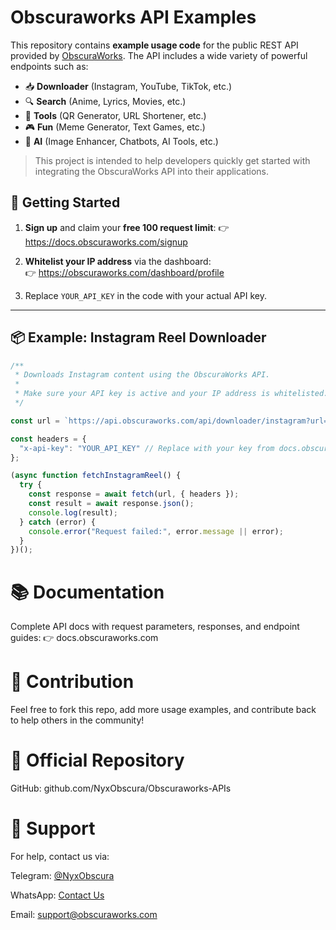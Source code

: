 # Obscuraworks API Examples

This repository contains **example usage code** for the public REST API provided by [ObscuraWorks](https://docs.obscuraworks.com). The API includes a wide variety of powerful endpoints such as:

- 📥  **Downloader** (Instagram, YouTube, TikTok, etc.)
- 🔍  **Search** (Anime, Lyrics, Movies, etc.)
- 🧰  **Tools** (QR Generator, URL Shortener, etc.)
- 🎮  **Fun** (Meme Generator, Text Games, etc.)
- 🤖  **AI** (Image Enhancer, Chatbots, AI Tools, etc.)

> This project is intended to help developers quickly get started with integrating the ObscuraWorks API into their applications.



## 🔧 Getting Started

1. **Sign up** and claim your **free 100 request limit**:
   👉 https://docs.obscuraworks.com/signup

2. **Whitelist your IP address** via the dashboard:  
   👉 https://obscuraworks.com/dashboard/profile

3. Replace `YOUR_API_KEY` in the code with your actual API key.

---

## 📦 Example: Instagram Reel Downloader

```js
/**
 * Downloads Instagram content using the ObscuraWorks API.
 *
 * Make sure your API key is active and your IP address is whitelisted.
 */

const url = `https://api.obscuraworks.com/api/downloader/instagram?url=https://www.instagram.com/reel/DKeOUllzvC1/?igsh=Y2MwOWI2NGFocXc3`;

const headers = {
  "x-api-key": "YOUR_API_KEY" // Replace with your key from docs.obscuraworks.com
};

(async function fetchInstagramReel() {
  try {
    const response = await fetch(url, { headers });
    const result = await response.json();
    console.log(result);
  } catch (error) {
    console.error("Request failed:", error.message || error);
  }
})();

```


# 📚 Documentation

Complete API docs with request parameters, responses, and endpoint guides:
👉 docs.obscuraworks.com




# 🤝 Contribution

Feel free to fork this repo, add more usage examples, and contribute back to help others in the community!




# 🔗 Official Repository

GitHub: github.com/NyxObscura/Obscuraworks-APIs




# 💬 Support

For help, contact us via:

Telegram: [@NyxObscura](https://t.me/@nyxobscura)

WhatsApp: [Contact Us](https://wa.me/6285183343636)

Email: [support@obscuraworks.com](mailto:service@obscuraworks.com)

